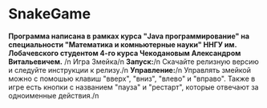 # SnakeGame
__Программа написана в рамках курса "Java программирование"  на специальности "Математика и комньютерные науки" ННГУ им. Лобачевского студентом 4-го курса Чекодановым Александром Витальевичем.__ /n
Игра Змейка/n
__Запуск:__/n
Скачайте релизную версию и следуйте инструкции к релизу./n
__Управление:__/n
Управлять змейкой можно с помошью клавиш "вверх", "вниз", "влево" и "вправо". Также в игре есть кнопки с названием "пауза" и "рестарт", которые отвечают за одноименные действия./n
